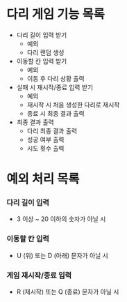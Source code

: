 다리 게임 기능 목록
=================
* 다리 길이 입력 받기
    * 예외
    * 다리 랜덤 생성 
* 이동할 칸 입력 받기
    * 예외
    * 이동 후 다리 상황 출력
* 실패 시 재시작/종료 입력 받기
    * 예외
    * 재시작 시 처음 생성한 다리로 재시작
    * 종료 시 최종 결과 출력
* 최종 결과 출력
    * 다리 최종 결과 출력
    * 성공 여부 출력
    * 시도 횟수 출력


예외 처리 목록
=========
### 다리 길이 입력
* 3 이상 ~ 20 이하의 숫자가 아닐 시
### 이동할 칸 입력
* U (위) 또는 D (아래) 문자가 아닐 시 
### 게임 재시작/종료 입력
* R (재시작) 또는 Q (종료) 문자가 아닐 시 